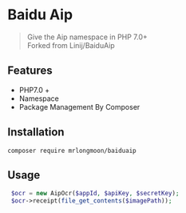 # Baidu Aip 

> Give the Aip namespace in PHP 7.0+  
Forked from Linij/BaiduAip

## Features

- PHP7.0 + 
- Namespace
- Package Management By Composer

## Installation

`composer require mrlongmoon/baiduaip`

## Usage

```php
 $ocr = new AipOcr($appId, $apiKey, $secretKey);
 $ocr->receipt(file_get_contents($imagePath));
```
